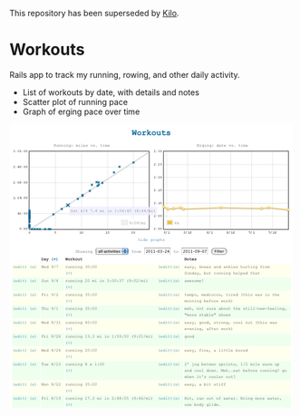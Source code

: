 This repository has been superseded by [Kilo](https://github.com/orangejenny/dj-orange/#kilo).

# Workouts

Rails app to track my running, rowing, and other daily activity.

* List of workouts by date, with details and notes
* Scatter plot of running pace
* Graph of erging pace over time

![Screenshot](workouts.png?raw=true)
